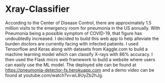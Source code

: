 # Xray-Classifier
According to the Center of Disease Control, there are approximately 1.5 million visits to the emergency room for pneumonia in the US annually. With Pneumonia being a possible symptom of COVID-19, that figure has undoubtedly increased. I decided to build this web app to help alleviate the burden doctors are currently facing with infected patients. I used Tensorflow and Keras along with datasets from Kaggle.com to build a machine learning model which can classify X-rays with 86% accuracy. I then used the Flask micro web framework to build a website where users can easily use the ML model. The deployed site can be found at https://pneumonia-detector-fs.herokuapp.com and a demo video can be found at youtube.com/watch?v=wL8UyZb2hJg.
